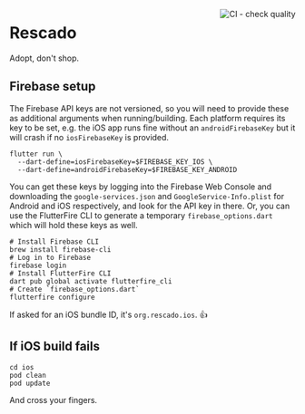 
<a href="https://github.com/Rescado/rescado-app/actions/workflows/quality-control.yml"><img alt="CI - check quality" align="right" src="https://github.com/Rescado/rescado-app/actions/workflows/quality-control.yml/badge.svg"></a>

# Rescado

Adopt, don't shop.

## Firebase setup

The Firebase API keys are not versioned,  so you will need to provide these as additional arguments when running/building. Each platform requires its key to be set, e.g. the iOS app runs fine without an `androidFirebaseKey` but it will crash if no `iosFirebaseKey` is provided.
```shell
flutter run \
  --dart-define=iosFirebaseKey=$FIREBASE_KEY_IOS \
  --dart-define=androidFirebaseKey=$FIREBASE_KEY_ANDROID
```

You can get these keys by logging into the Firebase Web Console and downloading the `google-services.json` and `GoogleService-Info.plist` for Android and iOS respectively, and look for the API key in there. Or, you can use the FlutterFire CLI to generate a temporary `firebase_options.dart` which will hold these keys as well.

```shell
# Install Firebase CLI
brew install firebase-cli
# Log in to Firebase
firebase login
# Install FlutterFire CLI
dart pub global activate flutterfire_cli
# Create `firebase_options.dart`
flutterfire configure
```
If asked for an iOS bundle ID, it's `org.rescado.ios`. 👍

## If iOS build fails

```shell
cd ios
pod clean
pod update
```
And cross your fingers.
